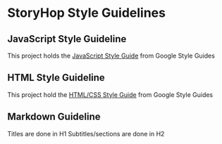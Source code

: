 StoryHop Style Guidelines
=========================

JavaScript Style Guideline
-------------------------
This project holds the [JavaScript Style Guide][js] from Google Style Guides 

HTML Style Guideline
--------------------
This project hold the [HTML/CSS Style Guide][htmlcss] from Google Style Guides

Markdown Guideline
------------------
Titles are done in H1
Subtitles/sections are done in H2

[js]: https://google.github.io/styleguide/jsguide.html
[htmlcss]: https://google.github.io/styleguide/htmlcssguide.html
